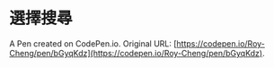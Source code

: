 # 選擇搜尋

A Pen created on CodePen.io. Original URL: [https://codepen.io/Roy-Cheng/pen/bGyqKdz](https://codepen.io/Roy-Cheng/pen/bGyqKdz).

